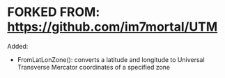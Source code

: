 
# FORKED FROM: https://github.com/im7mortal/UTM

Added:

- FromLatLonZone(): converts a latitude and longitude to Universal Transverse Mercator coordinates of a specified zone